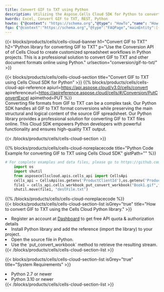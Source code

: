 ```yaml
---
title: Convert GIF to TXT using Python 
description: Utilizing the Aspose.Cells Cloud SDK for Python to convert a GIF format file to a TXT format file. 
kwords: Excel, Convert GIF to TXT, REST, Python
howto: {"@context": "https://schema.org","@type": "HowTo","name": "How to convert GIF to TXT using the Cells Cloud Python library.","description": "How to convert GIF to TXT using the Cells Cloud Python library.","image": {"@type": "ImageObject"},"url": "/python/conversion/gif-to-txt/","step": [{ "@type": "HowToStep","name": "How to convert GIF to TXT using the Cells Cloud Python library. step 1", "image": {"@type": "ImageObject",},"url": "/python/conversion/gif-to-txt/","text": "Register an account at <a href='https://dashboard.aspose.cloud/'>Dashboard</a> to get free API quota & authorization details",},{ "@type": "HowToStep","name": "How to convert GIF to TXT using the Cells Cloud Python library. step 1", "image": {"@type": "ImageObject",},"url": "/python/conversion/gif-to-txt/","text": "Install Python library and add the reference (import the library) to your project.",},{ "@type": "HowToStep","name": "How to convert GIF to TXT using the Cells Cloud Python library. step 1", "image": {"@type": "ImageObject",},"url": "/python/conversion/gif-to-txt/","text": "Open the source file in Python.",},{ "@type": "HowToStep","name": "How to convert GIF to TXT using the Cells Cloud Python library. step 1", "image": {"@type": "ImageObject",},"url": "/python/conversion/gif-to-txt/","text": "Use the `put_convert_workbook` method to retrieve the resulting stream.",}, ],"supply": {"@type": "HowToSupply","name": "document"},"tool": [{"@type": "HowToTool","name": "PyCharm, Visual Studio Code, Sublime, Eclipse"},{"@type": "HowToTool","name": "Aspose Cells"}],"totalTime": "PT6M"}
fqa: {"@context":"https://schema.org","@type":"FAQPage","mainEntity":[{"@type":"Question","name":"Why convert file formats in C# using REST API?","acceptedAnswer":{"@type":"Answer","text":"Documents are encoded in many ways, and some files may be incompatible with the software you use. To open and read such files, just convert them to appropriate file formats.<br/><ol><li>Install .NET SDK and add the reference (import the library) to your project.</li><li>Open the source file in C# using REST API.</li><li>Call the PutConvertWorkbookRequest() method, passing an output filename with required extension.</li><li>Get the result of conversion as a separate file.</li></ol>"}},{"@type":"Question","name":"What file formats can I convert with your C# library?","acceptedAnswer":{"@type":"Answer","text":"We support a variety of file formats for conversion using .NET library, including XLSX, Excel, xls , PDF, CSV, HTML, Markdown, XML, PNG, JPG, TIFF, Json, TXT and many more."}},{"@type":"Question","name":"What is the maximum allowed file size for conversion using this .NET library?","acceptedAnswer":{"@type":"Answer","text":"There are no file size limits for format conversions using .NET library."}}]}
---
```



{{< blocks/products/cells/cells-cloud-banner h1="Convert GIF to TXT" h2="Python library for converting GIF to TXT" p="Use the Conversion API of of Cells Cloud to create customized spreadsheet workflows in Python projects. This is a professional solution to convert GIF to TXT and other document formats online using Python." urlsection="conversion/gif-to-txt/" >}}

{{< blocks/products/cells/cells-cloud-section  title="Convert GIF to TXT using Cells Cloud SDK for Python" >}}
{{% blocks/products/cells/cells-cloud-api-reference  apiurl=https://api.aspose.cloud/v3.0/cells/convert  apireferenceurl=https://apireference.aspose.cloud/cells/#/Conversion/PutConvertExcel  apimethod=PUT %}}
<br/>
Converting file formats from GIF to TXT can be a complex task. Our Python SDK handles all GIF to TXT format conversions while preserving the main structural and logical content of the source GIF spreadsheet. Our Python library provides a professional solution for converting GIF to TXT files online. This Cloud SDK empowers Python developers with powerful functionality and ensures high-quality TXT output.

{{< /blocks/products/cells/cells-cloud-section >}}

{{% blocks/products/cells/cells-cloud-noreplacecode title="Python Code Example for converting GIF to TXT using Cells Cloud SDK" gistPath="" %}}
 
```python
# For complete examples and data files, please go to https://github.com/aspose-cells-cloud/aspose-cells-cloud-python/
    import os
    import shutil
    from asposecellscloud.apis.cells_api import CellsApi
    cells_api = CellsApi(os.getenv('ProductClientId'),os.getenv('ProductClientSecret'))
    file1 = cells_api.cells_workbook_put_convert_workbook("Book1.gif",format="txt")
    shutil.move(file1, "destFile.txt")     
```
 
{{% /blocks/products/cells/cells-cloud-noreplacecode  %}}
<br/>
{{< blocks/products/cells/cells-cloud-section-list isGrey="true"  title="How to convert GIF to TXT using the Cells Cloud Python library." >}}
<li>Register an account at <a href="https://dashboard.aspose.cloud/">Dashboard</a> to get free API quota & authorization details</li>
<li>Install Python library and add the reference (import the library) to your project.</li>
<li>Open the source file in Python.</li>
<li>Use the `put_convert_workbook` method to retrieve the resulting stream.</li>
{{< /blocks/products/cells/cells-cloud-section-list >}}

{{< blocks/products/cells/cells-cloud-section-list isGrey="true"  title="System Requirements" >}}
<li>Python 2.7 or newer</li>
<li>Python 3.10 or newer</li>
{{< /blocks/products/cells/cells-cloud-section-list >}}
